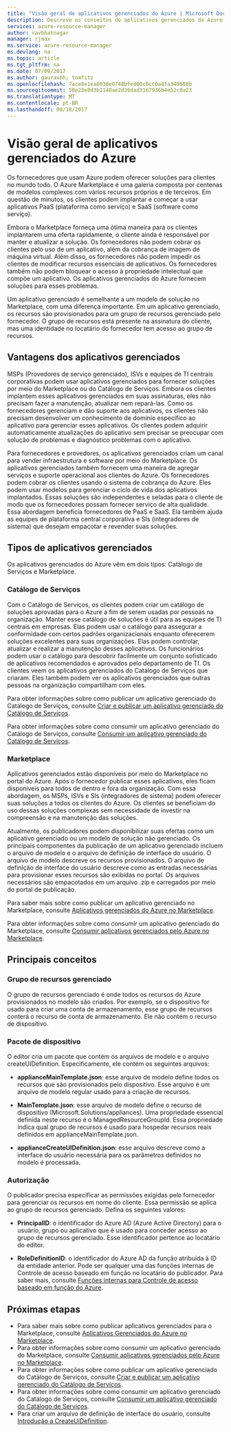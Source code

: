 ```yaml
---
title: "Visão geral de aplicativos gerenciados do Azure | Microsoft Docs"
description: Descreve os conceitos de aplicativos gerenciados do Azure
services: azure-resource-manager
author: ravbhatnagar
manager: rjmax
ms.service: azure-resource-manager
ms.devlang: na
ms.topic: article
ms.tgt_pltfrm: na
ms.date: 07/09/2017
ms.author: gauravbh; tomfitz
ms.openlocfilehash: 7ace8e1ea8038e0748bfed00c0cc0a4fa340588b
ms.sourcegitcommit: 50e23e8d3b1148ae2d36dad3167936b4e52c8a23
ms.translationtype: MT
ms.contentlocale: pt-BR
ms.lasthandoff: 08/18/2017
---
```

# <a name="azure-managed-applications-overview"></a>Visão geral de aplicativos gerenciados do Azure

Os fornecedores que usam Azure podem oferecer soluções para clientes no mundo todo. O Azure Marketplace é uma galeria composta por centenas de modelos complexos com vários recursos próprios e de terceiros. Em questão de minutos, os clientes podem implantar e começar a usar aplicativos PaaS (plataforma como serviço) e SaaS (software como serviço). 

Embora o Marketplace forneça uma ótima maneira para os clientes implantarem uma oferta rapidamente, o cliente ainda é responsável por manter e atualizar a solução. Os fornecedores não podem cobrar os clientes pelo uso de um aplicativo, além da cobrança de imagem de máquina virtual. Além disso, os fornecedores não podem impedir os clientes de modificar recursos essenciais de aplicativos. Os fornecedores também não podem bloquear o acesso à propriedade intelectual que compõe um aplicativo. Os aplicativos gerenciados do Azure fornecem soluções para esses problemas. 

Um aplicativo gerenciado é semelhante a um modelo de solução no Marketplace, com uma diferença importante. Em um aplicativo gerenciado, os recursos são provisionados para um grupo de recursos gerenciado pelo fornecedor. O grupo de recursos está presente na assinatura do cliente, mas uma identidade no locatário do fornecedor tem acesso ao grupo de recursos.

## <a name="advantages-of-managed-applications"></a>Vantagens dos aplicativos gerenciados

MSPs (Provedores de serviço gerenciado), ISVs e equipes de TI centrais corporativas podem usar aplicativos gerenciados para fornecer soluções por meio do Marketplace ou do Catálogo de Serviços. Embora os clientes implantem esses aplicativos gerenciados em suas assinaturas, eles não precisam fazer a manutenção, atualizar nem repará-las. Como os fornecedores gerenciam e dão suporte aos aplicativos, os clientes não precisam desenvolver um conhecimento de domínio específico ao aplicativo para gerenciar esses aplicativos. Os clientes podem adquirir automaticamente atualizações do aplicativo sem precisar se preocupar com solução de problemas e diagnóstico problemas com o aplicativo.

Para fornecedores e provedores, os aplicativos gerenciados criam um canal para vender infraestrutura e software por meio do Marketplace. Os aplicativos gerenciados também fornecem uma maneira de agregar serviços e suporte operacional aos clientes do Azure. Os fornecedores podem cobrar os clientes usando o sistema de cobrança do Azure. Eles podem usar modelos para gerenciar o ciclo de vida dos aplicativos implantados. Essas soluções são independentes e seladas para o cliente de modo que os fornecedores possam fornecer serviço de alta qualidade. Essa abordagem beneficia fornecedores de PaaS e SaaS. Ela também ajuda as equipes de plataforma central corporativa e SIs (integradores de sistema) que desejam empacotar e revender suas soluções.

## <a name="managed-application-types"></a>Tipos de aplicativos gerenciados
Os aplicativos gerenciados do Azure vêm em dois tipos: Catálogo de Serviços e Marketplace.
 
### <a name="service-catalog"></a>Catálogo de Serviços  

Com o Catálogo de Serviços, os clientes podem criar um catálogo de soluções aprovadas para o Azure a fim de serem usadas por pessoas na organização. Manter esse catálogo de soluções é útil para as equipes de TI centrais em empresas. Elas podem usar o catálogo para assegurar a conformidade com certos padrões organizacionais enquanto oferecerem soluções excelentes para suas organizações. Elas podem controlar, atualizar e realizar a manutenção desses aplicativos. Os funcionários podem usar o catálogo para descobrir facilmente um conjunto sofisticado de aplicativos recomendados e aprovados pelo departamento de TI. Os clientes veem os aplicativos gerenciados do Catálogo de Serviços que criaram. Eles também podem ver os aplicativos gerenciados que outras pessoas na organização compartilham com eles.
 
Para obter informações sobre como publicar um aplicativo gerenciado do Catálogo de Serviços, consulte [Criar e publicar um aplicativo gerenciado do Catálogo de Serviços](managed-application-publishing.md).
 
Para obter informações sobre como consumir um aplicativo gerenciado do Catálogo de Serviços, consulte [Consumir um aplicativo gerenciado do Catálogo de Serviços](managed-application-consumption.md).
 
### <a name="marketplace"></a>Marketplace

Aplicativos gerenciados estão disponíveis por meio do Marketplace no portal do Azure. Após o fornecedor publicar esses aplicativos, eles ficam disponíveis para todos de dentro e fora da organização. Com essa abordagem, os MSPs, ISVs e SIs (integradores de sistema) podem oferecer suas soluções a todos os clientes do Azure. Os clientes se beneficiam do uso dessas soluções complexas sem necessidade de investir na compreensão e na manutenção das soluções. 

Atualmente, os publicadores podem disponibilizar suas ofertas como um aplicativo gerenciado ou um modelo de solução não gerenciado. Os principais componentes da publicação de um aplicativo gerenciado incluem o arquivo de modelo e o arquivo de definição de interface do usuário. O arquivo de modelo descreve os recursos provisionados. O arquivo de definição de interface do usuário descreve como as entradas necessárias para provisionar esses recursos são exibidas no portal. Os arquivos necessários são empacotados em um arquivo .zip e carregados por meio do portal de publicação.
 
Para saber mais sobre como publicar um aplicativo gerenciado no Marketplace, consulte [Aplicativos gerenciados do Azure no Marketplace](managed-application-author-marketplace.md).

Para obter informações sobre como consumir um aplicativo gerenciado do Marketplace, consulte [Consumir aplicativos gerenciados pelo Azure no Marketplace](managed-application-consume-marketplace.md).

## <a name="key-concepts"></a>Principais conceitos

### <a name="managed-resource-group"></a>Grupo de recursos gerenciado
O grupo de recursos gerenciado é onde todos os recursos do Azure provisionados no modelo são criados. Por exemplo, se o dispositivo for usado para criar uma conta de armazenamento, esse grupo de recursos conterá o recurso de conta de armazenamento. Ele não contém o recurso de dispositivo.

### <a name="appliance-package"></a>Pacote de dispositivo
O editor cria um pacote que contém os arquivos de modelo e o arquivo createUIDefinition. Especificamente, ele contém os seguintes arquivos:

- **applianceMainTemplate.json**: esse arquivo de modelo define todos os recursos que são provisionados pelo dispositivo. Esse arquivo é um arquivo de modelo regular usado para a criação de recursos.

- **MainTemplate.json**: esse arquivo de modelo define o recurso de dispositivo (Microsoft.Solutions/appliances). Uma propriedade essencial definida neste recurso é o ManagedResourceGroupId. Essa propriedade indica qual grupo de recursos é usado para hospedar recursos reais definidos em applianceMainTemplate.json.

- **applianceCreateUIDefinition.json**: esse arquivo descreve como a interface do usuário necessária para os parâmetros definidos no modelo é processada.

### <a name="authorization"></a>Autorização
O publicador precisa especificar as permissões exigidas pelo fornecedor para gerenciar os recursos em nome do cliente. Essa permissão se aplica ao grupo de recursos gerenciado. Defina os seguintes valores:

- **PrincipalID**: o identificador do Azure AD (Azure Active Directory) para o usuário, grupo ou aplicativo que é usado para conceder acesso ao grupo de recursos gerenciado. Esse identificador pertence ao locatário do editor.

- **RoleDefinitionID**: o identificador do Azure AD da função atribuída à ID da entidade anterior. Pode ser qualquer uma das funções internas de Controle de acesso baseado em função no locatário do publicador. Para saber mais, consulte [Funções internas para Controle de acesso baseado em função do Azure](../active-directory/role-based-access-built-in-roles.md).

## <a name="next-steps"></a>Próximas etapas

* Para saber mais sobre como publicar aplicativos gerenciados para o Marketplace, consulte [Aplicativos Gerenciados do Azure no Marketplace](managed-application-author-marketplace.md).
* Para obter informações sobre como consumir um aplicativo gerenciado do Marketplace, consulte [Consumir aplicativos gerenciados pelo Azure no Marketplace](managed-application-consume-marketplace.md).
* Para obter informações sobre como publicar um aplicativo gerenciado do Catálogo de Serviços, consulte [Criar e publicar um aplicativo gerenciado do Catálogo de Serviços](managed-application-publishing.md).
* Para obter informações sobre como consumir um aplicativo gerenciado do Catálogo de Serviços, consulte [Consumir um aplicativo gerenciado do Catálogo de Serviços](managed-application-consumption.md).
* Para criar um arquivo de definição de interface do usuário, consulte [Introdução a CreateUiDefinition](managed-application-createuidefinition-overview.md).
